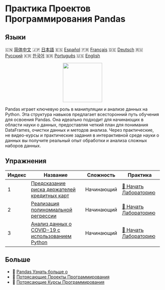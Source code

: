 # Практика Проектов Программирования Pandas

## Языки

🇨🇳 [简体中文](README_zh.md) 🇯🇵 [日本語](README_ja.md) 🇪🇸 [Español](README_es.md) 🇫🇷 [Français](README_fr.md) 🇩🇪 [Deutsch](README_de.md) 🇷🇺 [Русский](README_ru.md) 🇰🇷 [한국어](README_ko.md) 🇧🇷 [Português](README_pt.md) 🇺🇸 [English](README.md) 

<div align="center">
<img width="128px" src="https://file.labex.io/path/qhqKKAjZr3K5.png">
</div>

Pandas играет ключевую роль в манипуляции и анализе данных на Python. Эта структура навыков предлагает всесторонний путь обучения для освоения Pandas. Она идеально подходит для начинающих в области науки о данных, предоставляя четкий план для понимания DataFrames, очистки данных и методов анализа. Через практические, не видео-курсы и практические задания в интерактивной среде науки о данных вы получите реальный опыт обработки и анализа сложных наборов данных.

## Упражнения

|   Индекс | Название                                                                                                                        | Сложность   | Практика                                                                                                          |
|----------|---------------------------------------------------------------------------------------------------------------------------------|-------------|-------------------------------------------------------------------------------------------------------------------|
|        1 | [Предсказание риска держателей кредитных карт](https://labex.io/ru/courses/project-credit-card-holder-risk-prediction)          | Начинающий  | [🚀 Начать Лабораторию](https://labex.io/ru/courses/project-credit-card-holder-risk-prediction)                   |
|        2 | [Реализация полиномиальной регрессии](https://labex.io/ru/courses/project-polynomial-regression-implementation-and-application) | Начинающий  | [🚀 Начать Лабораторию](https://labex.io/ru/courses/project-polynomial-regression-implementation-and-application) |
|        3 | [Анализ данных о COVID-19 с использованием Python](https://labex.io/ru/courses/project-covid-19-data-statistics)                | Начинающий  | [🚀 Начать Лабораторию](https://labex.io/ru/courses/project-covid-19-data-statistics)                             |

## Больше

- 🔗 [Pandas Узнать больше о](https://labex.io/ru/skilltrees/pandas)
- 🔗 [Потрясающие Проекты Программирования](https://github.com/labex-labs/awesome-programming-projects)
- 🔗 [Потрясающие Курсы Программирования](https://github.com/labex-labs/awesome-programming-courses)

